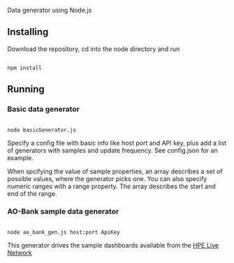 Data generator using Node.js
## Installing
Download the repository, cd into the node directory and run
<pre><code>
npm install
</code></pre>

## Running
### Basic data generator 
<pre><code>
node basicGenerator.js <config file>
</code></pre>
Specify a config file with basic info like host port and API key, 
plus add a list of generators with samples and update frequency.
See config.json for an example.

When spcifying the value of sample properties, an array describes a set of possible values, where the generator picks one.
You can also specify numeric ranges with a range property. The array describes the start and end of the range.

### AO-Bank sample data generator 
<pre><code>
node ao_bank_gen.js host:port ApiKey 
</code></pre>
This generator drives the sample dashboards available from the 
[HPE Live Network](https://hpln.hpe.com/product/business-value-dashboard/content)


